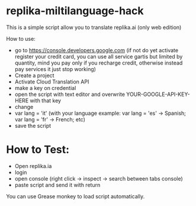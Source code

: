 # replika-miltilanguage-hack

This is a simple script allow you to translate replika.ai (only web edition)

How to use:

- go to https://console.developers.google.com (if not do yet activate register your credit card, you can use all service gartis but limited by quantity,  mind you pay only if you recharge credit, otherwise instead pay services it just stop working)
- Create a project
- Activate Cloud Translation API
- make a key on credential 
- open the script with text editor and overwrite YOUR-GOOGLE-API-KEY-HERE with that key
- change 
- var lang = 'it' (with your language example: var lang = 'es' -> Spanish; var lang = 'fr' -> French; etc)
- save the script

# How to Test:

- Open replika.ia
- login
- open console (right click -> inspect -> search between tabs console)
- paste script and send it with return

You can use Grease monkey to load script automatically.
